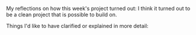 My reflections on how this week's project turned out:
I think it turned out to be a clean project that is possible to build on.

Things I'd like to have clarified or explained in more detail:
